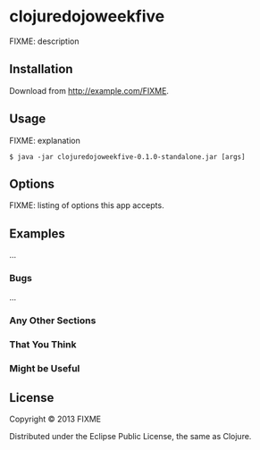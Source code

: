 # clojuredojoweekfive

FIXME: description

## Installation

Download from http://example.com/FIXME.

## Usage

FIXME: explanation

    $ java -jar clojuredojoweekfive-0.1.0-standalone.jar [args]

## Options

FIXME: listing of options this app accepts.

## Examples

...

### Bugs

...

### Any Other Sections
### That You Think
### Might be Useful

## License

Copyright © 2013 FIXME

Distributed under the Eclipse Public License, the same as Clojure.
